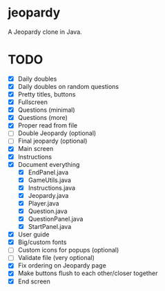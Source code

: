 # jeopardy
A Jeopardy clone in Java.

# TODO
- [x] Daily doubles
- [x] Daily doubles on random questions
- [x] Pretty titles, buttons
- [x] Fullscreen
- [x] Questions (minimal)
- [x] Questions (more)
- [x] Proper read from file
- [ ] Double Jeopardy (optional)
- [ ] Final jeopardy (optional)
- [x] Main screen
- [x] Instructions
- [x] Document everything
  - [x] EndPanel.java
  - [x] GameUtils.java
  - [x] Instructions.java
  - [x] Jeopardy.java
  - [x] Player.java
  - [x] Question.java
  - [x] QuestionPanel.java
  - [x] StartPanel.java
- [x] User guide
- [x] Big/custom fonts
- [ ] Custom icons for popups (optional)
- [ ] Validate file (very optional)
- [x] Fix ordering on Jeopardy page
- [x] Make buttons flush to each other/closer together
- [x] End screen
